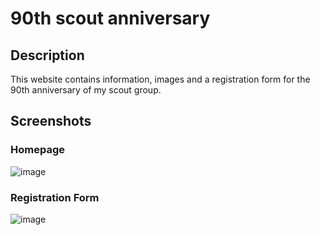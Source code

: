 # 90th scout anniversary
## Description
This website contains information, images and a registration form for the 90th anniversary of my scout group. 
## Screenshots
### Homepage
![image](https://github.com/user-attachments/assets/e8762bd7-3b1d-49a2-ac50-4fc525f39a34)

### Registration Form
![image](https://github.com/user-attachments/assets/9ab7c5e8-e13d-473e-a532-dafb2ed97912)


